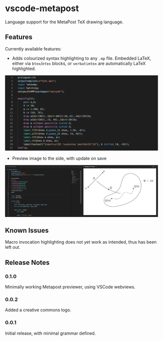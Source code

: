 # vscode-metapost

Language support for the MetaPost TeX drawing language.

## Features

Currently available features:

- Adds colourized syntax highlighting to any `.mp` file. Embedded LaTeX, either via `btex`/`etex` blocks, or `verbatimtex` are automatically LaTeX highlighted.

![feature colourized](images/example-highlight.png)

- Preview image to the side, with update on save

![feature preview](images/example-preview.png)

## Known Issues

Macro invocation highlighting does not yet work as intended, thus has been left out.

## Release Notes

### 0.1.0

Minimally working Metapost previewer, using VSCode webviews.

### 0.0.2

Added a creative commons logo.

### 0.0.1

Initial release, with minimal grammar defined.